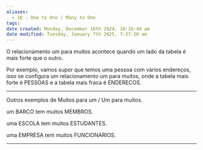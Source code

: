```yaml
---
aliases:
  - 10 - One to One | Many to One
tags: 
date created: Monday, December 16th 2024, 10:16:49 am
date modified: Tuesday, January 7th 2025, 7:37:30 am
---
```

O relacionamento um para muitos acontece quando um lado da tabela é mais forte que o outro.

Por exemplo, vamos supor que temos uma pessoa com vários endereços, isso se configura um relacionamento um para muitos, onde a tabela mais forte é PESSOAS e a tabela mais fraca é ENDERECOS.

---

Outros exemplos de Muitos para um / Um para muitos.

um BARCO tem muitos MEMBROS.

uma ESCOLA tem muitos ESTUDANTES.

uma EMPRESA tem muitos FUNCIONARIOS.

---

